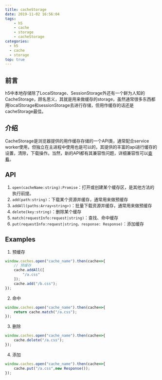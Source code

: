 ```yaml
---
title: cacheStorage
date: 2019-11-02 16:56:04
tags:
    - h5
    - cache
    - storage
    - cacheStorage
categories:
  - h5
  - cache
  - storage
top: true
---
```

## 前言
h5中本地存储除了LocalStorage、SessionStorage外还有一个鲜为人知的CacheStorage，顾名思义，其就是用来做缓存的storage，虽然通常很多东西都用localStorage和sessionStorage去进行存储，但用作缓存的话还是cacheStorage最佳。

## 介绍
CacheStorage是浏览器提供的用作缓存存储的一个API类，通常配合service worker使用，但独立在主进程中使用也是可以的，其提供的丰富的api进行缓存的设置，清除，下载操作。当然，新的API都有其兼容性问题，详细兼容性可以[查看](https://caniuse.com/#search=cacheStorage)。

## API
1. `open(cacheName:string):Promise`：打开或创建某个缓存区，是其他方法的执行前提。
2. `add(path:string)`：下载某个资源并缓存，通常用来做预缓存
3. `addAll(paths:Array<string>)`：批量下载资源并缓存，通常用来做预缓存
4. `delete(key:string)`：删除某个缓存
5. `match(requestInfo:request|string)`：查找、命中缓存
6. `put(requestInfo:request|string，response: Response)`：添加缓存


## Examples
1. 预缓存
```typescript
window.caches.open("cache_name").then(cache=>{
    // 预缓存
    cache.addAll([
        "/a.css"
    ]);
    cache.add("/b.css");
});
```
2. 命中
```typescript
window.caches.open("cache_name").then(cache=>{
    return cache.match("/a.css");
});
```
3. 删除
```typescript
window.caches.open("cache_name").then(cache=>{
    cache.delete("/a.css");
});
```
4. 添加
```typescript
window.caches.open("cache_name").then(cache=>{
    cache.put("/a.css",new Response());
});
```
